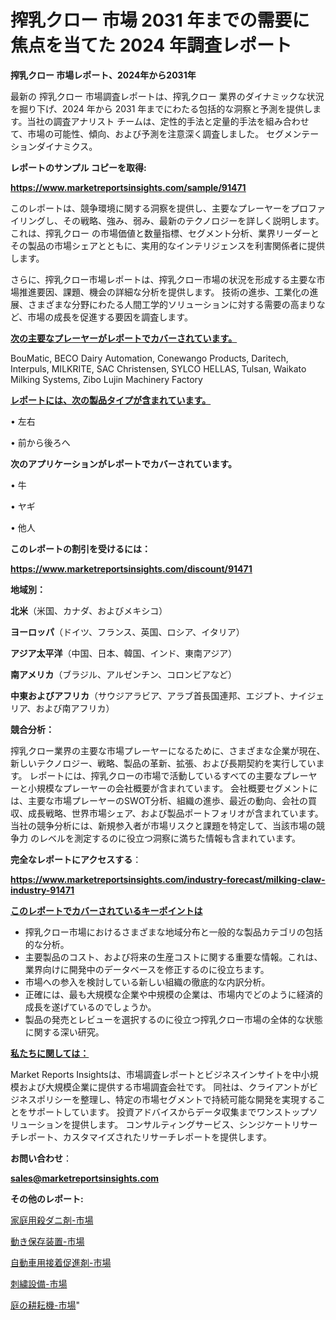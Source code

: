# 搾乳クロー 市場 2031 年までの需要に焦点を当てた 2024 年調査レポート

<strong>搾乳クロー 市場レポート、2024年から2031年</strong>

最新の 搾乳クロー 市場調査レポートは、搾乳クロー 業界のダイナミックな状況を掘り下げ、2024 年から 2031 年までにわたる包括的な洞察と予測を提供します。当社の調査アナリスト チームは、定性的手法と定量的手法を組み合わせて、市場の可能性、傾向、および予測を注意深く調査しました。 セグメンテーションダイナミクス。



<strong>レポートのサンプル コピーを取得:</strong> <a href=https://www.marketreportsinsights.com/sample/91471>

<strong><u>https://www.marketreportsinsights.com/sample/91471</u></strong></a>

このレポートは、競争環境に関する洞察を提供し、主要なプレーヤーをプロファイリングし、その戦略、強み、弱み、最新のテクノロジーを詳しく説明します。 これは、搾乳クロー の市場価値と数量指標、セグメント分析、業界リーダーとその製品の市場シェアとともに、実用的なインテリジェンスを利害関係者に提供します。

さらに、搾乳クロー市場レポートは、搾乳クロー市場の状況を形成する主要な市場推進要因、課題、機会の詳細な分析を提供します。 技術の進歩、工業化の進展、さまざまな分野にわたる人間工学的ソリューションに対する需要の高まりなど、市場の成長を促進する要因を調査します。



<strong><u>次の主要なプレーヤーがレポートでカバーされています。</u></strong>

BouMatic, BECO Dairy Automation, Conewango Products, Daritech, Interpuls, MILKRITE, SAC Christensen, SYLCO HELLAS, Tulsan, Waikato Milking Systems, Zibo Lujin Machinery Factory



<strong><u><b>レポートには、次の製品タイプが含まれています。</b></u></strong>

• 左右

• 前から後ろへ



<strong><b>次のアプリケーションがレポートでカバーされています。</b></strong>

• 牛

• ヤギ

• 他人



<strong><b>このレポートの割引を受けるには：</b></strong><a href=https://www.marketreportsinsights.com/discount/91471>

<strong><u>https://www.marketreportsinsights.com/discount/91471</u></strong></a>



<strong>地域別：</strong>



<strong>北米</strong>（米国、カナダ、およびメキシコ）



<strong>ヨーロッパ</strong>（ドイツ、フランス、英国、ロシア、イタリア）



<strong>アジア太平洋</strong>（中国、日本、韓国、インド、東南アジア）



<strong>南アメリカ</strong>（ブラジル、アルゼンチン、コロンビアなど）



<strong>中東およびアフリカ</strong>（サウジアラビア、アラブ首長国連邦、エジプト、ナイジェリア、および南アフリカ）



<strong>競合分析：</strong>

搾乳クロー業界の主要な市場プレーヤーになるために、さまざまな企業が現在、新しいテクノロジー、戦略、製品の革新、拡張、および長期契約を実行しています。 レポートには、搾乳クローの市場で活動しているすべての主要なプレーヤーと小規模なプレーヤーの会社概要が含まれています。 会社概要セグメントには、主要な市場プレーヤーのSWOT分析、組織の進歩、最近の動向、会社の買収、成長戦略、世界市場シェア、および製品ポートフォリオが含まれています。 当社の競争分析には、新規参入者が市場リスクと課題を特定して、当該市場の競争力 のレベルを測定するのに役立つ洞察に満ちた情報も含まれています。



<strong>完全なレポートにアクセスする</strong>：

<a href=https://www.marketreportsinsights.com/industry-forecast/milking-claw-industry-91471>

<strong><u>https://www.marketreportsinsights.com/industry-forecast/milking-claw-industry-91471</u></strong></a>



<strong><u><b>このレポートでカバーされているキーポイントは</b></u></strong>
<ul>
  <li>搾乳クロー市場におけるさまざまな地域分布と一般的な製品カテゴリの包括的な分析。</li>
  <li>主要製品のコスト、および将来の生産コストに関する重要な情報。これは、業界向けに開発中のデータベースを修正するのに役立ちます。</li>
  <li>市場への参入を検討している新しい組織の徹底的な内訳分析。</li>
  <li>正確には、最も大規模な企業や中規模の企業は、市場内でどのように経済的成長を遂げているのでしょうか。</li>
  <li>製品の発売とレビューを選択するのに役立つ搾乳クロー市場の全体的な状態に関する深い研究。</li>
</ul>


<strong><u><b>私たちに関しては：</b></u></strong>

Market Reports Insightsは、市場調査レポートとビジネスインサイトを中小規模および大規模企業に提供する市場調査会社です。 同社は、クライアントがビジネスポリシーを整理し、特定の市場セグメントで持続可能な開発を実現することをサポートしています。 投資アドバイスからデータ収集までワンストップソリューションを提供します。 コンサルティングサービス、シンジケートリサーチレポート、カスタマイズされたリサーチレポートを提供します。



<strong><b>お問い合わせ</b></strong>：

<a href=mailto:sales@marketreportsinsights.com>

<strong><u>sales@marketreportsinsights.com</u></strong></a>



<strong>その他のレポート:</strong>

<a href=https://www.linkedin.com/pulse/家庭用殺ダニ剤-市場-2030-年までの需要に焦点を当てた-2023-年調査レポート-x6sgf/>家庭用殺ダニ剤-市場</a>

<a href=https://www.linkedin.com/pulse/動き保存装置-市場-2023-総合分析と事業成長戦略-2030-pr-news-hub-iksaf/>動き保存装置-市場</a>

<a href=https://www.linkedin.com/pulse/自動車用接着促進剤-市場-2030-年までの需要に焦点を当てた-2023-vidbf/>自動車用接着促進剤-市場</a>

<a href=https://www.linkedin.com/pulse/刺繍設備-市場-2023-競争分析と事業成長-2030-pr-news-hub-3ycgf/>刺繍設備-市場</a>

<a href=https://www.linkedin.com/pulse/庭の耕耘機-市場-2023-年のダイナミクスとビジネストレンド-2030-pr-news-hub-8rbof/>庭の耕耘機-市場</a>"

